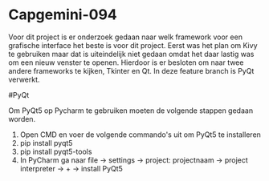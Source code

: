 # Capgemini-094
Voor dit project is er onderzoek gedaan naar welk framework voor een grafische interface het beste is voor dit project.
Eerst was het plan om Kivy te gebruiken maar dat is uiteindelijk niet gedaan omdat het daar lastig was om een nieuw venster te openen.
Hierdoor is er besloten om naar twee andere frameworks te kijken, Tkinter en Qt.
In deze feature branch is PyQt verwerkt.


#PyQt

Om PyQt5 op Pycharm te gebruiken moeten de volgende stappen gedaan worden.
1) Open CMD en voer de volgende commando's uit om PyQt5 te installeren
2) pip install pyqt5
3) pip install pyqt5-tools
4) In PyCharm ga naar file -> settings -> project: projectnaam -> project interpreter -> + -> install PyQt5
